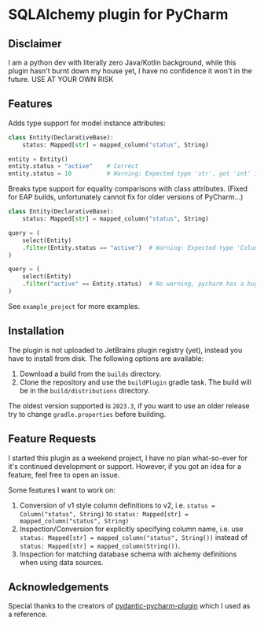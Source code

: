 # SQLAlchemy plugin for PyCharm

## Disclaimer

I am a python dev with literally zero Java/Kotlin background, while this plugin hasn't burnt down my house yet, I have no confidence it won't in the future. USE AT YOUR OWN RISK

## Features

Adds type support for model instance attributes:
```python
class Entity(DeclarativeBase):
    status: Mapped[str] = mapped_column("status", String)

entity = Entity()
entity.status = "active"    # Correct
entity.status = 10          # Warning: Expected type 'str', got 'int' instead
```

Breaks type support for equality comparisons with class attributes. (Fixed for EAP builds, unfortunately cannot fix for older versions of PyCharm...)

```python
class Entity(DeclarativeBase):
    status: Mapped[str] = mapped_column("status", String)

query = (
    select(Entity)
    .filter(Entity.status == "active")  # Warning: Expected type 'ColumnElement[bool]', got 'bool' instead
)

query = (
    select(Entity)
    .filter("active" == Entity.status)  # No warning, pycharm has a bug (see PY-24960).
)
```

See `example_project` for more examples.

## Installation

The plugin is not uploaded to JetBrains plugin registry (yet), instead you have to install from disk. The following options are available:
1. Download a build from the `builds` directory.
2. Clone the repository and use the `buildPlugin` gradle task. The build will be in the `build/distributions` directory.

The oldest version supported is `2023.3`, if you want to use an older release try to change `gradle.properties` before building. 

## Feature Requests

I started this plugin as a weekend project, I have no plan what-so-ever for it's continued development or support. However, if you got an idea for a feature, feel free to open an issue.

Some features I want to work on:
1. Conversion of v1 style column definitions to v2, i.e. `status = Column("status", String)` to `status: Mapped[str] = mapped_column("status", String)`
2. Inspection/Conversion for explicitly specifying column name, i.e. use `status: Mapped[str] = mapped_column("status", String())` instead of `status: Mapped[str] = mapped_column(String())`. 
3. Inspection for matching database schema with alchemy definitions when using data sources.

## Acknowledgements

Special thanks to the creators of [pydantic-pycharm-plugin](https://github.com/koxudaxi/pydantic-pycharm-plugin) which I used as a reference.